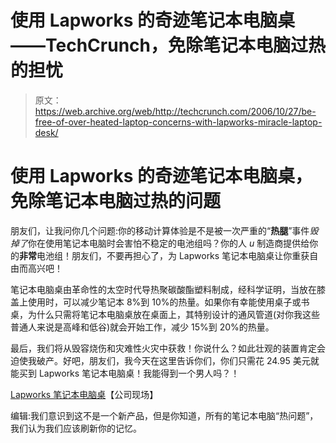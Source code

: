 # 使用 Lapworks 的奇迹笔记本电脑桌——TechCrunch，免除笔记本电脑过热的担忧

> 原文：<https://web.archive.org/web/http://techcrunch.com/2006/10/27/be-free-of-over-heated-laptop-concerns-with-lapworks-miracle-laptop-desk/>

# 使用 Lapworks 的奇迹笔记本电脑桌，免除笔记本电脑过热的问题

朋友们，让我问你几个问题:你的移动计算体验是不是被一次严重的“**热腿**”事件*毁掉了*你在使用笔记本电脑时会害怕不稳定的电池组吗？你的人 *u* 制造商提供给你的**非常**电池组！朋友们，不要再担心了，为 Lapworks 笔记本电脑桌让你重获自由而高兴吧！

笔记本电脑桌由革命性的太空时代导热聚碳酸酯塑料制成，经科学证明，当放在膝盖上使用时，可以减少笔记本 8%到 10%的热量。如果你有幸能使用桌子或书桌，为什么只需将笔记本电脑桌放在桌面上，其特别设计的通风管道(对你我这些普通人来说是高峰和低谷)就会开始工作，减少 15%到 20%的热量。

最后，我们将从毁容烧伤和灾难性火灾中获救！你说什么？如此壮观的装置肯定会迫使我破产。好吧，朋友们，我今天在这里告诉你们，你们只需花 24.95 美元就能买到 Lapworks 笔记本电脑桌！我能得到一个男人吗？！

[Lapworks 笔记本电脑桌](https://web.archive.org/web/20210414013829/http://www.laptopdesk.net/index.html?source=press)【公司现场】

编辑:我们意识到这不是一个新产品，但是你知道，所有的笔记本电脑“热问题”，我们认为我们应该刷新你的记忆。
